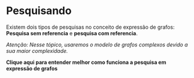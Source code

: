 # Pesquisando <header-set anchor-name="impl-search" />

Existem dois tipos de pesquisas no conceito de expressão de grafos: **Pesquisa sem referencia** e **pesquisa com referencia**.

_Atenção: Nesse tópico, usaremos o modelo de grafos complexos devido a sua maior complexidade._

**<anchor-get name="search">Clique aqui</anchor-get> para entender melhor como funciona a pesquisa em expressão de grafos**